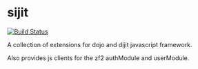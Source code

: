 sijit
=====

[![Build Status](https://secure.travis-ci.org/superdweebie/sijit.png)](http://travis-ci.org/superdweebie/sijit)

A collection of extensions for dojo and dijit javascript framework.

Also provides js clients for the zf2 authModule and userModule.